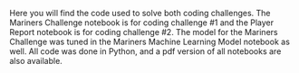 Here you will find the code used to solve both coding challenges. The Mariners Challenge notebook is for coding challenge #1 and the Player Report notebook is for coding challenge #2. The model for the Mariners Challenge was tuned in the Mariners Machine Learning Model notebook as well. All code was done in Python, and a pdf version of all notebooks are also available.
